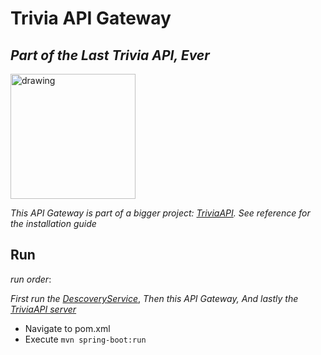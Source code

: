 # Trivia API Gateway
## _Part of the Last Trivia API, Ever_

<img src="https://opentdb.com/images/logo.png" alt="drawing" width="200"/>


_This API Gateway is part of a bigger project: [TriviaAPI](https://github.com/1eam/Trivia_API/tree/master/Quad%20-%20TriviaApi). See reference for the installation guide_



## Run
_run order_:

_First run the [DescoveryService](https://github.com/1eam/Trivia_API/tree/master/Quad%20-%20Trivia%20DiscoveryService)_,
_Then this API Gateway,_
_And lastly the [TriviaAPI server](https://github.com/1eam/Trivia_API/tree/master/Quad%20-%20TriviaApi)_


- Navigate to pom.xml
- Execute ```mvn spring-boot:run```